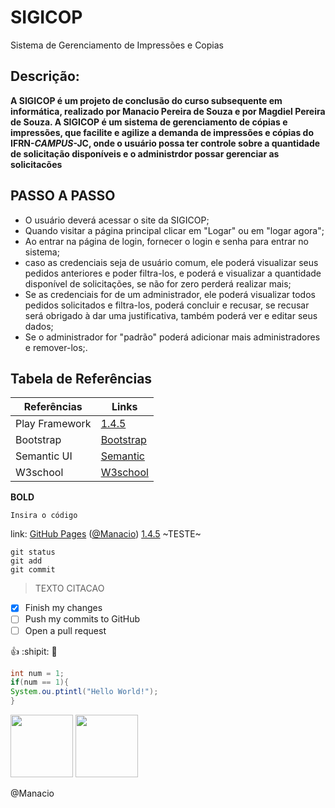 # SIGICOP
Sistema de Gerenciamento de Impressões e Copias

## Descrição:
**A SIGICOP é um projeto de conclusão do curso subsequente em informática,
 realizado por Manacio Pereira de Souza e por Magdiel Pereira de Souza.
 A SIGICOP é um sistema de gerenciamento de cópias e impressões,
 que facilite e agilize a demanda de impressões e cópias do IFRN-*CAMPUS*-JC,
 onde o usuário possa ter controle sobre a quantidade de solicitação disponíveis e o administrdor possar gerenciar as solicitacões**

## PASSO A PASSO

* O usuário deverá acessar o site da SIGICOP;
* Quando visitar a página principal clicar em "Logar" ou em "logar agora";
* Ao entrar na página de login, fornecer o login e senha para entrar no sistema;
* caso as credenciais seja de usuário comum, ele poderá visualizar seus pedidos
 anteriores e poder filtra-los, e poderá e visualizar a quantidade disponível de 
solicitações, se não for zero perderá realizar mais;
* Se as credenciais for de um administrador, ele poderá visualizar todos pedidos 
solicitados e filtra-los, poderá concluir e recusar, se recusar será obrigado à dar uma justificativa,
 também poderá ver e editar seus dados;
* Se o administrador for "padrão" poderá adicionar mais administradores e remover-los;.
## Tabela de Referências
Referências    | Links
-------------- | ---------------
Play Framework | [1.4.5](https://www.playframework.com/documentation/1.4.x/home) 
Bootstrap      | [Bootstrap](https://getbootstrap.com/docs/4.4/getting-started/introduction/)
Semantic UI      |  [Semantic](https://semantic-ui.com/introduction/getting-started.html) 
W3school       | [W3school](https://www.w3schools.com/)
 
**BOLD**

`Insira o código`

link: [GitHub Pages](https://pages.github.com/)
([@Manacio](https://github.com/limonte/))
[1.4.5](https://pages.github.com/) 
~TESTE~

```
git status
git add
git commit
```

>TEXTO CITACAO

- [x] Finish my changes
- [ ] Push my commits to GitHub
- [ ] Open a pull request

 :+1: :shipit: :running:

```java
int num = 1;
if(num == 1){
System.ou.ptintl("Hello World!");
}
```

<img src="https://img.elo7.com.br/product/zoom/1F2E1D9/big-poster-anime-tokyo-ghoul-tamanho-90x-0-cm-lo11-tokyo-ghoul.jpg" height="100px"></img>
<img src="http://leitorcabuloso.com.br/wp-content/uploads/2014/02/destaque1.jpg" height="100px"></img>

@Manacio
